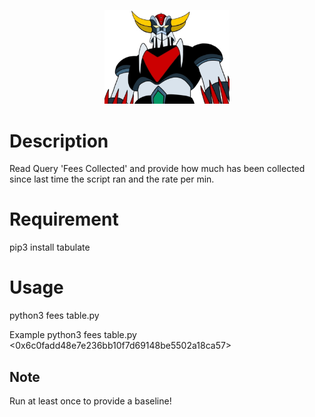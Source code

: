 <p align="center">
  <img src="grendizer.jpg" width=200><br/>
</p>

# Description
Read Query 'Fees Collected' and provide how much has been collected since last time the script ran and the rate per min.

# Requirement 

pip3 install tabulate

# Usage 

python3 fees table.py <eth address>

Example
python3 fees table.py <0x6c0fadd48e7e236bb10f7d69148be5502a18ca57>

## Note
Run at least once to provide a baseline!
